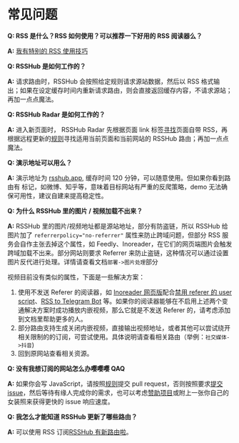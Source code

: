 # 常见问题

**Q: RSS 是什么？RSS 如何使用？可以推荐一下好用的 RSS 阅读器么？**

**A:** [我有特别的 RSS 使用技巧](https://diygod.me/ohmyrss/)

**Q: RSSHub 是如何工作的？**

**A:** 请求路由时，RSSHub 会按照给定规则请求源站数据，然后以 RSS 格式输出；如果在设定缓存时间内重新请求路由，则会直接返回缓存内容，不请求源站；再加一点点魔法。

**Q: RSSHub Radar 是如何工作的？**

**A:** 进入新页面时， RSSHub Radar 先根据页面 link 标签[寻找](https://github.com/DIYgod/RSSHub-Radar/blob/master/src/js/content/utils.js#L25)页面自带 RSS，再根据远程更新的[规则](https://github.com/DIYgod/RSSHub/blob/master/assets/radar-rules.js)寻找适用当前页面和当前网站的 RSSHub 路由；再加一点点魔法。

**Q: 演示地址可以用么？**

**A:** 演示地址为 [rsshub.app](https://rsshub.app), 缓存时间 120 分钟，可以随意使用。但如果你看到路由有 <Badge text="反爬严格" vertical="middle" type="warn"/> 标记，如微博、知乎等，意味着目标网站有严重的反爬策略，demo 无法确保可用性，建议自建来提高稳定性。

**Q: 为什么 RSSHub 里的图片 / 视频加载不出来？**

**A:** RSSHub 里的图片/视频地址都是源站地址，部分有防盗链，所以 RSSHub 给图片加了 `referrerpolicy="no-referrer"` 属性来防止跨域问题，但部分 RSS 服务会自作主张去掉这个属性，如 Feedly、Inoreader，在它们的网页端图片会触发跨域加载不出来。部分网站则要求 Referrer 来防止盗链，这种情况可以通过设置图片反代进行处理。详情请查看文档`部署->图片处理`部分

视频目前没有类似的属性，下面是一些解决方案：

1.  使用不发送 Referer 的阅读器，如 [Inoreader 网页版](https://www.inoreader.com/)配合[禁用 referer 的 user script](https://greasyfork.org/zh-CN/scripts/376884-%E6%98%BE%E7%A4%BA%E9%98%B2%E7%9B%97%E9%93%BE%E5%9B%BE%E7%89%87-for-inoreader)、[RSS to Telegram Bot](https://github.com/Rongronggg9/RSS-to-Telegram-Bot) 等。如果你的阅读器能够在不启用上述两个变通解决方案时成功播放内嵌视频，那么它就是不发送 Referer 的，请考虑添加到文档里帮助更多的人。
2.  部分路由支持生成关闭内嵌视频，直接输出视频地址，或者其他可以尝试绕开相关限制的的订阅，可尝试使用。具体说明请查看相关路由（举例：`社交媒体->抖音`)
3.  回到原网站查看相关资源。

**Q: 没有我想订阅的网站怎么办嘤嘤嘤 QAQ**

**A:** 如果你会写 JavaScript，请按照[规则](/joinus/quick-start.html#ti-jiao-xin-de-rsshub-gui-ze)提交 pull request，否则按照要求[提交 issue](https://github.com/DIYgod/RSSHub/issues/new?template=rss_request_zh.md)，然后等待有缘人完成你的需求，也可以考虑[赞助项目](/support)或附上一张你自己的女装照来获得更快的 issue 响应速度。

**Q: 我怎么才能知道 RSSHub 更新了哪些路由？**

**A:** 可以使用 RSS 订阅[RSSHub 有新路由啦](/program-update.html#rsshub)。
